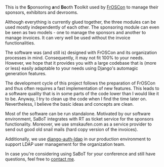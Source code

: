 This is the **S**ponsoring **a**nd **Bo**oth **T**oolkit used by [FrOSCon](froscon.org) to manage their sponsors, exhibitors and devrooms.

Although everything is currently glued together, the three modules
can be used mostly independently of each other. The sponsoring module
can even be seen as two models - one to manage the sponsors and another
to manage invoices. It can very well be used without
the invoice functionalities.

The software was (and still is) designed with FrOSCon and its
organization processes in mind. Consequently, it may not fit
100% to your needs. However, we hope that it provides you with
a large codebase that is (more or less) easily adaptable to your
needs using Django's automagic generation features.

The development cycle of this project follows the preparation
of FrOSCon and thus often requires a fast implementation of
new features. This leads to a software quality that is in
some parts of the code lower than I would like it to be. Anyway,
I try to clean up the code when I find the time later on.
Nevertheless, I believe the basic ideas and concepts are clean.

Most of the software can be run standalone. Motivated by our
software environment, SaBoT integrates with RT as ticket service
for the sponsors functionality. Moreover, we use smskaufen.com
as a service provider to send out good old snail mails (hard copy
version of the invoices).

Additionally, we use [django-auth-ldap](https://github.com/django-auth-ldap/django-auth-ldap) in our production environment
to support LDAP user management for the organization team.

In case you're considering using SaBoT for your conference and still
have questions, feel free to [contact me](mailto:Martin.Lang@froscon.org).
